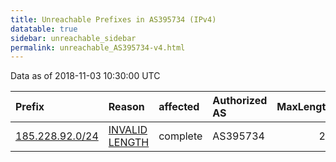 ```yaml
---
title: Unreachable Prefixes in AS395734 (IPv4)
datatable: true
sidebar: unreachable_sidebar
permalink: unreachable_AS395734-v4.html
---
```


Data as of 2018-11-03 10:30:00 UTC


<div class="datatable-begin"></div>

| Prefix                                                   | Reason                                                                                                     | affected   | Authorized AS   |   MaxLength | Anchor                                         |   unreachable /24s |
|:---------------------------------------------------------|:-----------------------------------------------------------------------------------------------------------|:-----------|:----------------|------------:|:-----------------------------------------------|-------------------:|
| [185.228.92.0/24](https://stat.ripe.net/185.228.92.0/24) | [INVALID LENGTH](https://rpki-validator.ripe.net/announcement-preview?asn=AS395734&prefix=185.228.92.0/24) | complete   | AS395734        |          22 | [RIPE](unreachable_RIPE_NCC_RPKI_Root-v4.html) |                  1 |

<div class="datatable-end"></div>